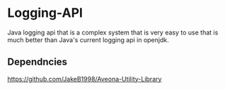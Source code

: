 # Logging-API
Java logging api that is a complex system that is very easy to use that is much better than Java's current logging api in openjdk.

## Dependncies
https://github.com/JakeB1998/Aveona-Utility-Library
